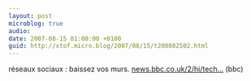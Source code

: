 ```yaml
---
layout: post
microblog: true
audio: 
date: 2007-08-15 01:00:00 +0100
guid: http://xtof.micro.blog/2007/08/15/t208082502.html
---
```

réseaux sociaux : baissez vos murs. [news.bbc.co.uk/2/hi/tech...](http://news.bbc.co.uk/2/hi/technology/6944653.stm) (bbc)
